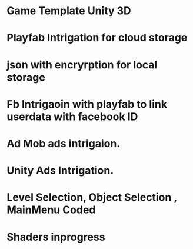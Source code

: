# Game Template Unity 3D 
# Playfab Intrigation for cloud storage
# json with encryrption for local storage
# Fb Intrigaoin with playfab to link userdata with facebook ID
# Ad Mob ads intrigaion.
# Unity Ads Intrigation.
# Level Selection, Object Selection , MainMenu Coded
# Shaders inprogress
